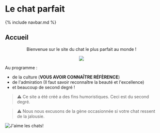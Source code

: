 # Le chat parfait

{% include navbar.md %}

<h2>
  <efhrjfb>
    <bold>Accueil</bold>
  </efhrjfb>
</h2>

<p style="text-align:center">
  <bold>
    Bienvenue sur le site du chat le plus parfait au monde !
  </bold>
</p>

<div align="center">
  <a href="https://img.freepik.com/vecteurs-premium/chat-tient-signe-bienvenue_703262-79.jpg"><img src="https://img.freepik.com/vecteurs-premium/chat-tient-signe-bienvenue_703262-79.jpg"></a>
</div> 

Au programme :
- de la culture (**VOUS AVOIR CONNAÎTRE RÉFÈRENCE**)
- de l'admiration (Il faut savoir reconnaître la beauté et l'excellence)
- et beaucoup de second degré !

> ⚠️ Ce site a été créé a des fins humoristiques. Ceci est du second degré.

> ⚠️ Nous nous excusons de la gène occasionnée si votre chat ressent de la jalousie.

![J'aime les chats!](https://teeturtle.com/cdn/shop/files/I-Love-Cats_800x800_SEPS.jpg?v=1703409041)
